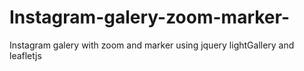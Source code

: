 # Instagram-galery-zoom-marker-
Instagram galery with zoom and marker using jquery lightGallery and leafletjs
